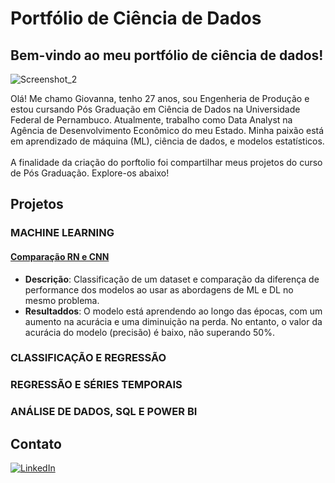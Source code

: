 # Portfólio de Ciência de Dados

## Bem-vindo ao meu portfólio de ciência de dados!

![Screenshot_2](https://github.com/user-attachments/assets/96a51930-6750-40aa-afc2-d2270189a0c2)

Olá! Me chamo Giovanna, tenho 27 anos, sou Engenheria de Produção e estou cursando Pós Graduação em Ciência de Dados na Universidade Federal de Pernambuco. Atualmente, trabalho como Data Analyst na Agência de Desenvolvimento Econômico do meu Estado. Minha paixão está em aprendizado de máquina (ML), ciência de dados, e modelos estatísticos. <br> <br>
A finalidade da criação do porftolio foi compartilhar meus projetos do curso de Pós Graduação. Explore-os abaixo!

## Projetos

### MACHINE LEARNING 
#### [**Comparação RN e CNN**](https://github.com/giovannantt/cienciadedados/blob/main/Analytics%20Preditiva%20-%20Desafio%2001.ipynb)
- **Descrição**: Classificação de um dataset e comparação da diferença de performance dos modelos ao usar as abordagens de ML e DL no mesmo problema.
- **Resultaddos**: O modelo está aprendendo ao longo das épocas, com um aumento na acurácia e uma diminuição na perda. No entanto, o valor da acurácia do modelo (precisão) é baixo, não superando 50%.

### CLASSIFICAÇÃO E REGRESSÃO

### REGRESSÃO E SÉRIES TEMPORAIS

### ANÁLISE DE DADOS, SQL E POWER BI

## Contato

[![LinkedIn](https://img.shields.io/badge/LinkedIn-0077B5?style=for-the-badge&logo=linkedin&logoColor=white)](https://www.linkedin.com/in/giovannatabosa/)
